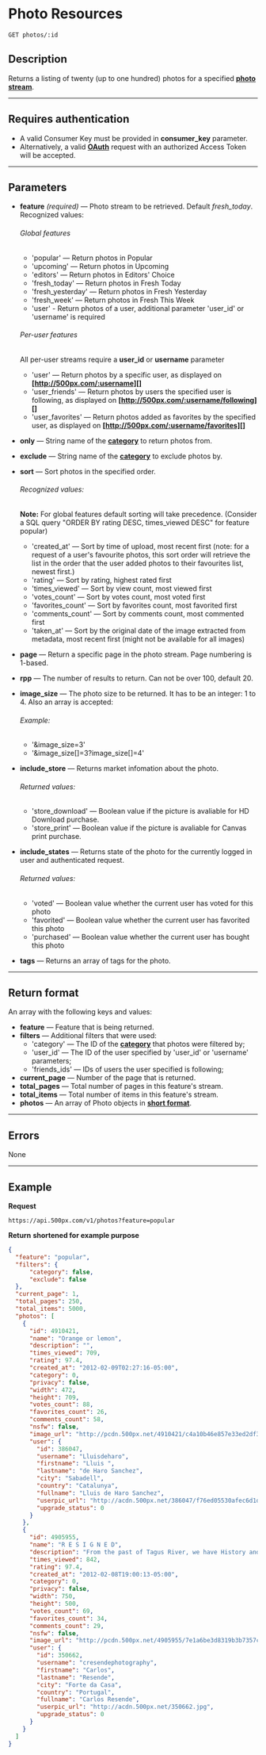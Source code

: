 # Photo Resources

    GET photos/:id

## Description
Returns a listing of twenty (up to one hundred) photos for a specified **[photo stream][]**.

***

## Requires authentication
* A valid Consumer Key must be provided in **consumer_key** parameter.
* Alternatively, a valid **[OAuth][]** request with an authorized Access Token will be accepted.

***

## Parameters
- **feature** _(required)_ — Photo stream to be retrieved. Default _fresh_today_. Recognized values:
    ###### Global features
    - 'popular' — Return photos in Popular
    - 'upcoming' — Return photos in Upcoming
    - 'editors' — Return photos in Editors' Choice
    - 'fresh_today' — Return photos in Fresh Today
    - 'fresh_yesterday' — Return photos in Fresh Yesterday
    - 'fresh_week' — Return photos in Fresh This Week
    - 'user' - Return photos of a user, additional parameter 'user_id' or 'username' is required 

    ###### Per-user features
    All per-user streams require a **user_id** or **username** parameter
    
    - 'user' — Return photos by a specific user, as displayed on **[http://500px.com/:username][]**
    - 'user_friends' — Return photos by users the specified user is following, as displayed on **[http://500px.com/:username/following][]**
    - 'user_favorites' — Return photos added as favorites by the specified user, as displayed on **[http://500px.com/:username/favorites][]**

- **only** — String name of the **[category][]** to return photos from.
- **exclude** — String name of the **[category][]** to exclude photos by.
- **sort** — Sort photos in the specified order.
    ###### Recognized values:
    **Note:** For global features default sorting will take precedence. (Consider a SQL query "ORDER BY rating DESC, times_viewed DESC" for feature popular)
    - 'created_at' — Sort by time of upload, most recent first (note: for a request of a user's favourite photos, this sort order will retrieve the list in the order that the user added photos to their favourites list, newest first.)
    - 'rating' — Sort by rating, highest rated first
    - 'times_viewed' — Sort by view count, most viewed first
    - 'votes_count' — Sort by votes count, most voted first
    - 'favorites_count' — Sort by favorites count, most favorited first
    - 'comments_count' — Sort by comments count, most commented first
    - 'taken_at' — Sort by the original date of the image extracted from metadata, most recent first (might not be available for all images)

- **page** — Return a specific page in the photo stream. Page numbering is 1-based.
- **rpp** — The number of results to return. Can not be over 100, default 20.
- **image_size** — The photo size to be returned. It has to be an integer: 1 to 4. Also an array is accepted:
    ###### Example:
    - '&image_size=3'
    - '&image_size[]=3?image_size[]=4'


- **include_store** — Returns market infomation about the photo.
    ###### Returned values:
    - 'store_download' — Boolean value if the picture is avaliable for HD Download purchase.
    - 'store_print' — Boolean value if the picture is avaliable for Canvas print purchase.

- **include_states** — Returns state of the photo for the currently logged in user and authenticated request.
    ###### Returned values:
    - 'voted' — Boolean value whether the current user has voted for this photo
    - 'favorited' — Boolean value whether the current user has favorited this photo
    - 'purchased' — Boolean value whether the current user has bought this photo

- **tags** — Returns an array of tags for the photo.

***

## Return format
An array with the following keys and values:

- **feature** — Feature that is being returned.
- **filters** — Additional filters that were used:
    - 'category' — The ID of the **[category][]** that photos were filtered by;
    - 'user_id' — The ID of the user specified by 'user_id' or 'username' parameters;
    - 'friends_ids' — IDs of users the user specified is following;
- **current_page** — Number of the page that is returned.
- **total_pages** — Total number of pages in this feature's stream.
- **total_items** — Total number of items in this feature's stream.
- **photos** — An array of Photo objects in **[short format][]**.

***

## Errors
None

***

## Example
**Request**
    
    https://api.500px.com/v1/photos?feature=popular

**Return** __shortened for example purpose__
``` json
{
  "feature": "popular",
  "filters": {
      "category": false,
      "exclude": false
  },
  "current_page": 1,
  "total_pages": 250,
  "total_items": 5000,
  "photos": [
    {
      "id": 4910421,
      "name": "Orange or lemon",
      "description": "",
      "times_viewed": 709,
      "rating": 97.4,
      "created_at": "2012-02-09T02:27:16-05:00",
      "category": 0,
      "privacy": false,
      "width": 472,
      "height": 709,
      "votes_count": 88,
      "favorites_count": 26,
      "comments_count": 58,
      "nsfw": false,
      "image_url": "http://pcdn.500px.net/4910421/c4a10b46e857e33ed2df35749858a7e45690dae7/2.jpg",
      "user": {
        "id": 386047,
        "username": "Lluisdeharo",
        "firstname": "Lluis ",
        "lastname": "de Haro Sanchez",
        "city": "Sabadell",
        "country": "Catalunya",
        "fullname": "Lluis de Haro Sanchez",
        "userpic_url": "http://acdn.500px.net/386047/f76ed05530afec6d1d0bd985b98a91ce0ce49049/1.jpg?0",
        "upgrade_status": 0
      }
    },
    {
      "id": 4905955,
      "name": "R E S I G N E D",
      "description": "From the past of Tagus River, we have History and memories, some of them abandoned and disclaimed in their margins ...",
      "times_viewed": 842,
      "rating": 97.4,
      "created_at": "2012-02-08T19:00:13-05:00",
      "category": 0,
      "privacy": false,
      "width": 750,
      "height": 500,
      "votes_count": 69,
      "favorites_count": 34,
      "comments_count": 29,
      "nsfw": false,
      "image_url": "http://pcdn.500px.net/4905955/7e1a6be3d8319b3b7357c6390289b20c16a26111/2.jpg",
      "user": {
        "id": 350662,
        "username": "cresendephotography",
        "firstname": "Carlos",
        "lastname": "Resende",
        "city": "Forte da Casa",
        "country": "Portugal",
        "fullname": "Carlos Resende",
        "userpic_url": "http://acdn.500px.net/350662.jpg",
        "upgrade_status": 0
      }
    }
  ]
}
```

[photo stream]: https://github.com/500px/api-documentation/blob/master/basics/formats_and_terms.md#500px-photo-terms
[OAuth]: https://github.com/500px/api-documentation/tree/master/authentication
[http://500px.com/:username]: http://500px.com/iansobolev
[http://500px.com/:username/following]: http://500px.com/iansobolev/following
[http://500px.com/:username/favorites]: http://500px.com/iansobolev/favorites
[category]: https://github.com/500px/api-documentation/blob/master/basics/formats_and_terms.md#categories
[short format]: https://github.com/500px/api-documentation/blob/master/basics/formats_and_terms.md#short-format-1